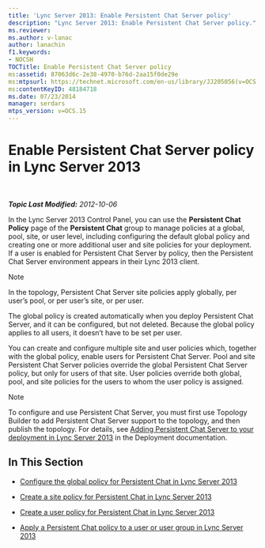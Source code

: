 ```yaml
---
title: 'Lync Server 2013: Enable Persistent Chat Server policy'
description: "Lync Server 2013: Enable Persistent Chat Server policy."
ms.reviewer: 
ms.author: v-lanac
author: lanachin
f1.keywords:
- NOCSH
TOCTitle: Enable Persistent Chat Server policy
ms:assetid: 87063d6c-2e38-4970-b76d-2aa15f0de29e
ms:mtpsurl: https://technet.microsoft.com/en-us/library/JJ205056(v=OCS.15)
ms:contentKeyID: 48184718
ms.date: 07/23/2014
manager: serdars
mtps_version: v=OCS.15
---
```


# Enable Persistent Chat Server policy in Lync Server 2013

<div data-xmlns="http://www.w3.org/1999/xhtml">

<div class="topic" data-xmlns="http://www.w3.org/1999/xhtml" data-msxsl="urn:schemas-microsoft-com:xslt" data-cs="https://msdn.microsoft.com/">

<div data-asp="https://msdn2.microsoft.com/asp">



</div>

<div id="mainSection">

<div id="mainBody">

<span> </span>

_**Topic Last Modified:** 2012-10-06_

In the Lync Server 2013 Control Panel, you can use the **Persistent Chat Policy** page of the **Persistent Chat** group to manage policies at a global, pool, site, or user level, including configuring the default global policy and creating one or more additional user and site policies for your deployment. If a user is enabled for Persistent Chat Server by policy, then the Persistent Chat Server environment appears in their Lync 2013 client.

<div>


> [!NOTE]  
> In the topology, Persistent Chat Server site policies apply globally, per user’s pool, or per user’s site, or per user.



</div>

The global policy is created automatically when you deploy Persistent Chat Server, and it can be configured, but not deleted. Because the global policy applies to all users, it doesn’t have to be set per user.

You can create and configure multiple site and user policies which, together with the global policy, enable users for Persistent Chat Server. Pool and site Persistent Chat Server policies override the global Persistent Chat Server policy, but only for users of that site. User policies override both global, pool, and site policies for the users to whom the user policy is assigned.

<div>


> [!NOTE]  
> To configure and use Persistent Chat Server, you must first use Topology Builder to add Persistent Chat Server support to the topology, and then publish the topology. For details, see <A href="lync-server-2013-adding-persistent-chat-server-to-your-deployment.md">Adding Persistent Chat Server to your deployment in Lync Server 2013</A> in the Deployment documentation.



</div>

<div>

## In This Section

  - [Configure the global policy for Persistent Chat in Lync Server 2013](lync-server-2013-configure-the-global-policy-for-persistent-chat.md)

  - [Create a site policy for Persistent Chat in Lync Server 2013](lync-server-2013-create-a-site-policy-for-persistent-chat.md)

  - [Create a user policy for Persistent Chat in Lync Server 2013](lync-server-2013-create-a-user-policy-for-persistent-chat.md)

  - [Apply a Persistent Chat policy to a user or user group in Lync Server 2013](lync-server-2013-apply-a-persistent-chat-policy-to-a-user-or-user-group.md)

</div>

</div>

<span> </span>

</div>

</div>

</div>

